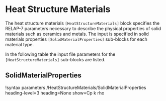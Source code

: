 # Heat Structure Materials

The heat structure materials `[HeatStructureMaterials]` block specifies the RELAP-7 parameters necessary to describe the physical properties of solid materials such as ceramics and metals.
The input is specified in solid materials properties `[SolidMaterialProperties]` sub-blocks for each material type.

In the following table the input file parameters for the `[HeatStructureMaterials]` sub-blocks are listed.

## SolidMaterialProperties

!syntax parameters /HeatStructureMaterials/SolidMaterialProperties heading-level=3 heading=None show=Cp k rho
